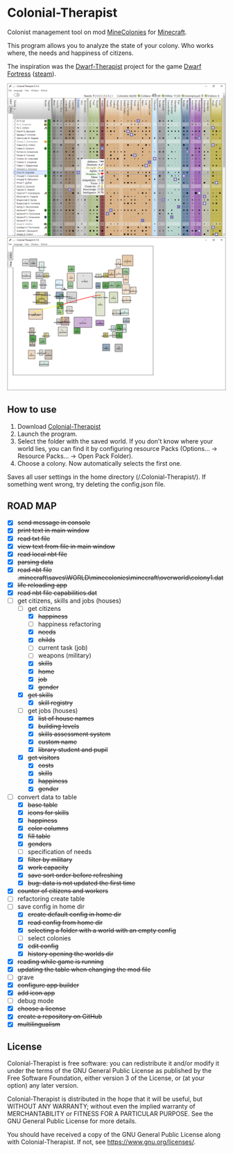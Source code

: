 # Colonial-Therapist

Colonist management tool on mod [MineColonies](https://minecolonies.com/) for [Minecraft](https://www.minecraft.net/).

This program allows you to analyze the state of your colony. Who works where, the needs and happiness of citizens.

The inspiration was the [Dwarf-Therapist](https://github.com/Dwarf-Therapist/Dwarf-Therapist) project for the game [Dwarf Fortress](http://www.bay12games.com/dwarves/) ([steam](https://store.steampowered.com/app/975370/Dwarf_Fortress/)).

![GUI](GUI.png)
![GUI_map](GUI_map.png)

## How to use
1. Download [Colonial-Therapist](https://github.com/Colonial-Therapist/Colonial-Therapist/releases/latest)
2. Launch the program.
3. Select the folder with the saved world. 
If you don't know where your world lies, you can find it by configuring resource Packs (Options... -> Resource Packs... -> Open Pack Folder).
4. Choose a colony. Now automatically selects the first one.

Saves all user settings in the home directory (<home dir>/.Colonial-Therapist/).
If something went wrong, try deleting the config.json file.

## ROAD MAP

- [x] ~~send message in console~~
- [x] ~~print text in main window~~
- [x] ~~read txt file~~
- [x] ~~view text from file in main window~~
- [x] ~~read local nbt file~~
- [x] ~~parsing data~~
- [x] ~~read nbt file .minecraft\saves\WORLD\minecolonies\minecraft\overworld\colony1.dat~~
- [x] ~~life reloading app~~
- [x] ~~read nbt file capabilities.dat~~
- [ ] get citizens, skills and jobs (houses)
  - [ ] get citizens
    - [x] ~~happiness~~
    - [ ] happiness refactoring
    - [x] ~~needs~~
    - [x] ~~childs~~
    - [ ] current task (job)
    - [ ] weapons (military)
    - [x] ~~skills~~
    - [x] ~~home~~
    - [x] ~~job~~
    - [x] ~~gender~~
  - [x] ~~get skills~~
    - [x] ~~skill registry~~
  - [ ] get jobs (houses)
    - [x] ~~list of house names~~
    - [x] ~~building levels~~
    - [x] ~~skills assessment system~~
    - [x] ~~custom name~~
    - [x] ~~library student and pupil~~
  - [x] ~~get visitors~~
    - [x] ~~costs~~
    - [x] ~~skills~~
    - [x] ~~happiness~~
    - [x] ~~gender~~
- [ ] convert data to table
  - [x] ~~base table~~
  - [x] ~~icons for skills~~
  - [x] ~~happiness~~
  - [x] ~~color columns~~
  - [x] ~~fill table~~
  - [x] ~~genders~~
  - [ ] specification of needs
  - [x] ~~filter by military~~
  - [x] ~~work capacity~~ 
  - [x] ~~save sort order before refreshing~~
  - [x] ~~bug: data is not updated the first time~~
- [x] ~~counter of citizens and workers~~
- [ ] refactoring create table
- [ ] save config in home dir
  - [x] ~~create default config in home dir~~
  - [x] ~~read config from home dir~~
  - [x] ~~selecting a folder with a world with an empty config~~
  - [ ] select colonies
  - [x] ~~edit config~~
  - [x] ~~history opening the worlds dir~~
- [x] ~~reading while game is running~~
- [x] ~~updating the table when changing the mod file~~
- [ ] grave
- [x] ~~configure app builder~~
- [x] ~~add icon app~~
- [ ] debug mode
- [x] ~~choose a license~~
- [x] ~~create a repository on GitHub~~
- [x] ~~multilingualism~~

## License

Colonial-Therapist is free software: you can redistribute it and/or modify it under the terms of the GNU General Public License as published by the Free Software Foundation, either version 3 of the License, or (at your option) any later version.

Colonial-Therapist is distributed in the hope that it will be useful, but WITHOUT ANY WARRANTY; without even the implied warranty of MERCHANTABILITY or FITNESS FOR A PARTICULAR PURPOSE. See the GNU General Public License for more details.

You should have received a copy of the GNU General Public License along with Colonial-Therapist. If not, see <https://www.gnu.org/licenses/>.